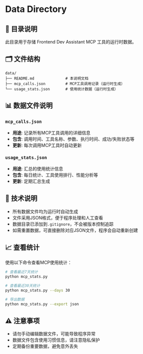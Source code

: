 # Data Directory

## 📁 目录说明

此目录用于存储 Frontend Dev Assistant MCP 工具的运行时数据。

## 🗂️ 文件结构

```
data/
├── README.md              # 本说明文档
├── mcp_calls.json         # MCP工具调用记录（运行时生成）
└── usage_stats.json       # 使用统计数据（运行时生成）
```

## 📊 数据文件说明

### `mcp_calls.json`

- **用途**: 记录所有MCP工具调用的详细信息
- **包含**: 调用时间、工具名称、参数、执行时间、成功/失败状态等
- **更新**: 每次调用MCP工具时自动更新

### `usage_stats.json`

- **用途**: 汇总的使用统计信息
- **包含**: 每日统计、工具使用排行、性能分析等
- **更新**: 定期汇总生成

## 🔧 技术说明

- 所有数据文件均为运行时自动生成
- 文件采用JSON格式，便于程序处理和人工查看
- 数据目录已添加到`.gitignore`，不会被版本控制追踪
- 如需重置数据，可直接删除对应JSON文件，程序会自动重新创建

## 📈 查看统计

使用以下命令查看MCP使用统计：

```bash
# 查看最近7天统计
python mcp_stats.py

# 查看最近30天统计  
python mcp_stats.py --days 30

# 导出数据
python mcp_stats.py --export json
```

## ⚠️ 注意事项

- 请勿手动编辑数据文件，可能导致程序异常
- 数据文件包含使用习惯信息，请注意隐私保护
- 定期备份重要数据，避免意外丢失
